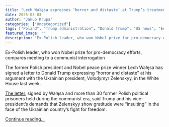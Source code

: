 ```yaml
---
title: "Lech Wałęsa expresses ‘horror and distaste’ at Trump’s treatment of Zelenskyy"
date: 2025-03-03
author: "Jakub Krupa"
categories: ["Uncategorized"]
tags: ["Poland", "Trump administration", "Donald Trump", "US news", "Europe", "JD Vance", "World news", "US politics"]
featured_image: ""
description: "Ex-Polish leader, who won Nobel prize for pro-democracy efforts, compares meeting to a communist interrogationThe former Polish president and Nobel peace prize ..."
---
```


Ex-Polish leader, who won Nobel prize for pro-democracy efforts, compares meeting to a communist interrogation

The former Polish president and Nobel peace prize winner Lech Wałęsa has signed a letter to Donald Trump expressing “horror and distaste” at his argument with the Ukrainian president, Volodymyr Zelenskyy, in the White House last week.

[The letter](https://www.facebook.com/lechwalesa/posts/1205977244231523?ref=embed_post), signed by Wałęsa and more than 30 former Polish political prisoners held during the communist era, said Trump and his vice-president’s demands that Zelenskyy show gratitude were “insulting” in the face of the Ukrainian country’s fight for freedom.

[Continue reading...](https://www.theguardian.com/world/2025/mar/03/polish-ex-president-lech-walesa-expresses-horror-and-distaste-at-donald-trump-volodymyr-zelenskyy-jd-vance-spat)
